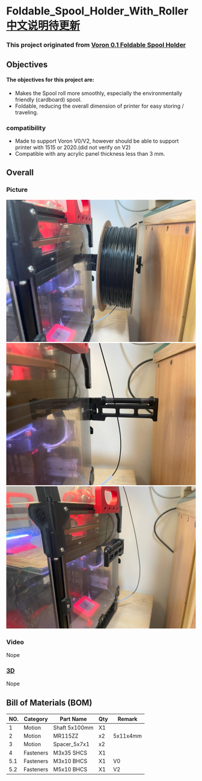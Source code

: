 # Foldable_Spool_Holder_With_Roller [中文说明待更新](./Readme_CN.MD)


### This project originated from [Voron 0.1 Foldable Spool Holder](https://www.printables.com/model/311233-voron-01-foldable-spool-holder)

## Objectives

#### The objectives for this project are:

 - Makes the Spool roll more smoothly, especially the environmentally friendly (cardboard) spool.
 - Foldable, reducing the overall dimension of printer for easy storing / traveling.
   
### compatibility
   
 - Made to support Voron V0/V2, however should be able to support printer with 1515 or 2020.(did not verify on V2)
 - Compatible with any acrylic panel thickness less than 3 mm.

## Overall

### Picture

![图片](Image/IMG_9499.jpg)
![图片1](Image/IMG_9500.jpg)
![图片2](Image/IMG_9501.jpg)
### Video
Nope

 
### [3D](./3D)
Nope


## Bill of Materials (BOM)
|NO.	|Category	|Part Name	|Qty	|Remark
|--|--|--|--|--|
|1	|Motion	|Shaft 5x100mm  |X1	|
|2	|Motion	|MR115ZZ	|x2 |5x11x4mm |
|3	|Motion	|Spacer_5x7x1|x2 |	
|4	|Fasteners	|M3x35 SHCS	|X1 ||
|5.1	|Fasteners	|M3x10 BHCS	|X1	|V0|
|5.2	|Fasteners	|M5x10 BHCS	|X1 |V2|
